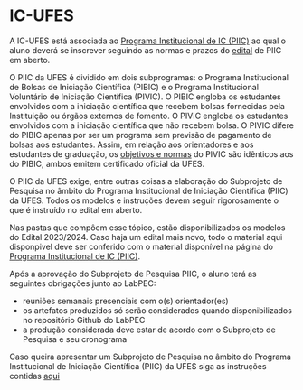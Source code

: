 # IC-UFES

A IC-UFES está associada ao [Programa Institucional de IC (PIIC)](https://prppg.ufes.br/programa-institucional-de-ic-piic) ao qual o aluno deverá se inscrever seguindo as normas e prazos do [edital](https://prppg.ufes.br/ultimos-editais-iniciacao-cientifica) de PIIC em aberto.


O PIIC da UFES é dividido em dois subprogramas: o Programa Institucional de Bolsas de Iniciação Científica (PIBIC) e o Programa Institucional Voluntário de Iniciação Científica (PIVIC). O PIBIC engloba os estudantes envolvidos com a iniciação científica que recebem bolsas fornecidas pela Instituição ou órgãos externos de fomento. O PIVIC engloba os estudantes envolvidos com a iniciação científica que não recebem bolsa. O PIVIC difere do PIBIC apenas por ser um programa sem previsão de pagamento de bolsas aos estudantes. Assim, em relação aos orientadores e aos estudantes de graduação, os [objetivos e normas](https://prppg.ufes.br/sites/prppg.ufes.br/files/field/anexo/Regul-Ger-PIIC_1%281%29.pdf#overlay-context=comit%25C3%25AA-institucional-de-ic) do PIVIC são idênticos aos do PIBIC, ambos emitem certificado oficial da UFES.


O PIIC da UFES exige, entre outras coisas a elaboração do Subprojeto de Pesquisa no âmbito do Programa Institucional de Iniciação Científica (PIIC) da UFES. Todos os modelos e instruções devem seguir rigorosamente o que é instruído no edital em aberto.

Nas pastas que compôem esse tópico, estão disponibilizados os modelos do Edital 2023/2024. Caso haja um edital mais novo, todo o material aqui disponpivel deve ser conferido com o material disponível na página do [Programa Institucional de IC (PIIC)](https://prppg.ufes.br/programa-institucional-de-ic-piic).


Após a aprovação do Subprojeto de Pesquisa PIIC, o aluno terá as seguintes obrigações junto ao LabPEC:
- reuniões semanais presenciais com o(s) orientador(es)
- os artefatos produzidos só serão considerados quando disponibilizados no repositório Github do LabPEC
- a produção considerada deve estar de acordo com o Subprojeto de Pesquisa e seu cronograma

Caso queira apresentar um Subprojeto de Pesquisa no âmbito do Programa Institucional de Iniciação Científica (PIIC) da UFES siga as instruções contidas [aqui](ModeloProjetoEstudos/README.md)
